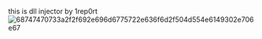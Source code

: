 this is dll injector by 1rep0rt
![68747470733a2f2f692e696d6775722e636f6d2f504d554e6149302e706e67](https://github.com/1rep0rt/dll-injector-/assets/151406748/39eaa0be-bd48-4993-8f13-536372efcb17)
